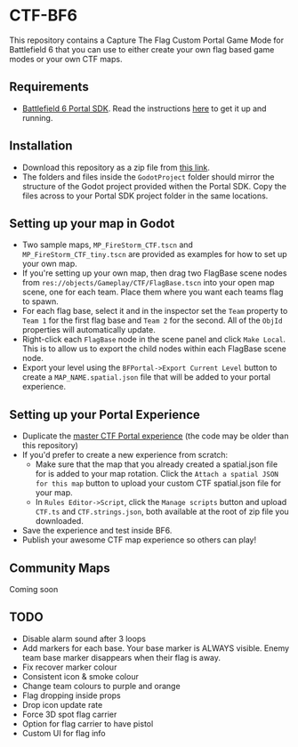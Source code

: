 # CTF-BF6

This repository contains a Capture The Flag Custom Portal Game Mode for Battlefield 6 that you can use to either create your own flag based game modes or your own CTF maps.

## Requirements
- [Battlefield 6 Portal SDK](https://download.portal.battlefield.com/PortalSDK.zip). Read the instructions [here](https://www.ea.com/en/games/battlefield/battlefield-6/news/portal-101-advanced-creations) to get it up and running.

## Installation
- Download this repository as a zip file from [this link](https://github.com/Mystfit/BF6-CTF-Portal/archive/refs/heads/main.zip).
- The folders and files inside the `GodotProject` folder should mirror the structure of the Godot project provided withen the Portal SDK. Copy the files across to your Portal SDK project folder in the same locations.

## Setting up your map in Godot
- Two sample maps, `MP_FireStorm_CTF.tscn` and `MP_FireStorm_CTF_tiny.tscn` are provided as examples for how to set up your own map.
- If you're setting up your own map, then drag two FlagBase scene nodes from `res://objects/Gameplay/CTF/FlagBase.tscn` into your open map scene, one for each team. Place them where you want each teams flag to spawn.
- For each flag base, select it and in the inspector set the `Team` property to `Team 1` for the first flag base and `Team 2` for the second. All of the `ObjId` properties will automatically update.
- Right-click each `FlagBase` node in the scene panel and click `Make Local`. This is to allow us to export the child nodes within each FlagBase scene node.
- Export your level using the `BFPortal->Export Current Level` button to create a `MAP_NAME.spatial.json` file that will be added to your portal experience.

## Setting up your Portal Experience
- Duplicate the [master CTF Portal experience](https://portal.battlefield.com/bf6/en-gb/experience/settings/mode?id=a091f380-a666-11f0-a8ef-d7e10093ca02&teams=0)  (the code may be older than this repository)  
- If you'd prefer to create a new experience from scratch:
    - Make sure that the map that you already created a spatial.json file for is added to your map rotation. Click the `Attach a spatial JSON for this map` button to upload your custom CTF spatial.json file for your map.
    - In `Rules Editor->Script`, click the `Manage scripts` button and upload `CTF.ts` and `CTF.strings.json`, both available at the root of zip file you downloaded.
- Save the experience and test inside BF6.
- Publish your awesome CTF map experience so others can play!

## Community Maps
Coming soon

## TODO
- Disable alarm sound after 3 loops
- Add markers for each base. Your base marker is ALWAYS visible. Enemy team base marker disappears when their flag is away.
- Fix recover marker colour
- Consistent icon & smoke colour
- Change team colours to purple and orange
- Flag dropping inside props
- Drop icon update rate
- Force 3D spot flag carrier
- Option for flag carrier to have pistol
- Custom UI for flag info
